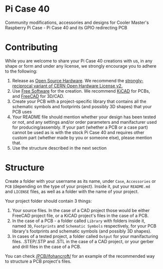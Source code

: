 # Pi Case 40  

Community modifications, accessories and designs for Cooler Master's Raspberry Pi Case - Pi Case 40 and its GPIO redirecting PCB  

# Contributing

While you are welcome to share your Pi Case 40 creations with us, in any shape or form and under any license, we strongly encourage you to adhere to the following:

 1. Release as [Open Source Hardware](https://www.oshwa.org/definition/). We recommend the [strongly-reciprocal variant of CERN Open Hardware License v2.](https://ohwr.org/project/cernohl/wikis/Documents/CERN-OHL-version-2)
 2. Use [Free Software](https://www.gnu.org/philosophy/free-sw.en.html) for the creation. We recommend [KiCAD](https://kicad.org/) for PCBs, and [FreeCAD](https://www.freecadweb.org/) for 3D/CAD.
 3. Create your PCB with a project-specific library that contains all the schematic symbols and footprints (and possibly 3D shapes) that your PCB uses
 4. Your README file should mention whether your design has been tested or not, and any settings and/or order parameters and manifacturer used for producing/assembly. If your part (whether a PCB or a case part) cannot be used as is with the stock Pi Case 40 and requires other custom part (whether made by you or someone else), please mention that.
 5. Use the structure described in the next section

# Structure

Create a folder with your username as its name, under ```Case```, ```Accessories``` or ```PCB``` (depending on the type of your project). Inside it, put your ```README.md``` and ```LICENSE``` files, as well as a folder with the name of your project.

Your project folder should contain 3 things:

 1. Your source files. In the case of a CAD project those would be either FreeCAD project file, or a KiCAD project's files in the case of a PCB.
 2. In the case of a PCB - a folder called ```Library``` with folders inside it, named ```3D```, ```Footprints``` and ```Schematic Symbols``` respectively, for your PCB library's footprints and schematic symbols (and possibly 3D shapes).
 3. In cases of a tested project, a folder called ```Output``` for your manifacturing files. .STEP/.STP and .STL in the case of a CAD project, or your gerber and drill files in the case of a PCB.

You can check [/PCB/ifohancroft/](/PCB/ifohancroft/) for an example of the recommended way to structure a PCB project's files.
